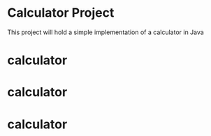 # Calculator Project
This project will hold a simple implementation of a calculator in Java
# calculator
# calculator
# calculator

